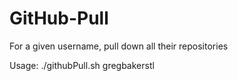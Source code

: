 # GitHub-Pull
For a given username, pull down all their repositories

Usage:
./githubPull.sh gregbakerstl
